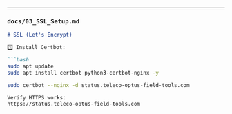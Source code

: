 
---

### `docs/03_SSL_Setup.md`

```markdown
# SSL (Let's Encrypt)

1️⃣ Install Certbot:

```bash
sudo apt update
sudo apt install certbot python3-certbot-nginx -y

sudo certbot --nginx -d status.teleco-optus-field-tools.com

Verify HTTPS works:
https://status.teleco-optus-field-tools.com
